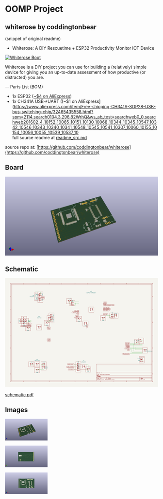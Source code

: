 # OOMP Project  
## whiterose  by coddingtonbear  
  
(snippet of original readme)  
  
- Whiterose: A DIY Rescuetime + ESP32 Productivity Monitor IOT Device  
  
  
[![Whiterose Boot](http://img.youtube.com/vi/nXMo9l9A4Xc/0.jpg)](http://www.youtube.com/watch?v=nXMo9l9A4Xc "Whiterose IOT Boot")  
  
  
Whiterose is a DIY project you can use for building a (relatively) simple device for giving you an up-to-date assessment of how productive (or distracted) you are.  
  
-- Parts List (BOM)  
  
* 1x ESP32 ([~$4 on AliExpress](https://www.aliexpress.com/item/ESP-WROOM-32-ESP32-Bluetooth-and-WIFI-Dual-Core-CPU-with-Low-Power-Consumption-MCU/32793415575.html?spm=2114.search0104.3.26.5RzsyN&ws_ab_test=searchweb0_0,searchweb201602_4_10152_10065_10151_10130_10068_10344_10345_10547_10342_10546_10343_10340_10341_10548_10545_10541_10307_10060_10155_10154_10056_10055_10539_10537_10536_10059_10534_10533_100031_10103_10102_5670015_10142_10107_10324_5660015_10325_10562_10084_10083_10561_10178_10312_10313_10314_5650015_10550_10073_10551_10552_10553_10554_10557_10558-10552,searchweb201603_2,ppcSwitch_5&btsid=a117c8df-c8ed-4f43-8924-000555686ad1&algo_expid=a394fe7b-2047-489e-8816-9dba91acb8ad-3&algo_pvid=a394fe7b-2047-489e-8816-9dba91acb8ad))  
* 1x CH341A USB->UART ([~$1 on AliExpress](https://www.aliexpress.com/item/Free-shipping-CH341A-SOP28-USB-bus-switching-chip/32465435558.html?spm=2114.search0104.3.296.82WrhQ&ws_ab_test=searchweb0_0,searchweb201602_4_10152_10065_10151_10130_10068_10344_10345_10547_10342_10546_10343_10340_10341_10548_10545_10541_10307_10060_10155_10154_10056_10055_10539_10537_10  
  full source readme at [readme_src.md](readme_src.md)  
  
source repo at: [https://github.com/coddingtonbear/whiterose](https://github.com/coddingtonbear/whiterose)  
## Board  
  
[![working_3d.png](working_3d_600.png)](working_3d.png)  
## Schematic  
  
[![working_schematic.png](working_schematic_600.png)](working_schematic.png)  
  
[schematic pdf](working_schematic.pdf)  
## Images  
  
[![working_3d.png](working_3d_140.png)](working_3d.png)  
  
[![working_3d_back.png](working_3d_back_140.png)](working_3d_back.png)  
  
[![working_3d_front.png](working_3d_front_140.png)](working_3d_front.png)  
